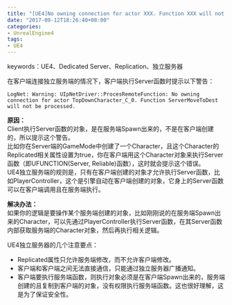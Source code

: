 ```yaml
---
title: "[UE4]No owning connection for actor XXX. Function XXX will not be processed"
date: "2017-09-12T18:26:40+08:00"
categories:
- UnrealEngine4
tags:
- UE4
---
```


keywords：UE4、Dedicated Server、Replication、独立服务器

在客户端连接独立服务端的情况下，客户端执行Server函数时提示以下警告：

    LogNet: Warning: UIpNetDriver::ProcesRemoteFunction: No owning connection for actor TopDownCharacter_C_0. Function ServerMoveToDest will not be processed.
    
**原因：**  
Client执行Server函数的对象，是在服务端Spawn出来的，不是在客户端创建的，所以提示这个警告。  
比如你在Server端的GameMode中创建了一个Character，且这个Character的Replicated相关属性设置为true，你在客户端用这个Character对象来执行Server函数（即UFUNCTION(Server, Reliable)函数），这时就会提示这个错误。  
UE4独立服务端的规则是，只有在客户端创建的对象才允许执行Server函数，比如PlayerController，这个是引擎自动在客户端创建的对象，它身上的Server函数可以在客户端调用且在服务端执行。

**解决办法：**  
如果你的逻辑是要操作某个服务端创建的对象，比如刚刚说的在服务端Spawn出来的Character，可以先通过PlayerController执行Server函数，在其Server函数内部获取服务端的Character对象，然后再执行相关逻辑。

UE4独立服务器的几个注意要点：  

+ Replicated属性只允许服务端修改，而不允许客户端修改。
+ 客户端和客户端之间无法直接通信，只能通过独立服务器广播通知。
+ 客户端要执行服务端函数，则执行对象必须是在客户端Spawn出来的，服务端创建的且复制到客户端的对象，没有权限执行服务端函数。这也很好理解，这是为了保证安全性。